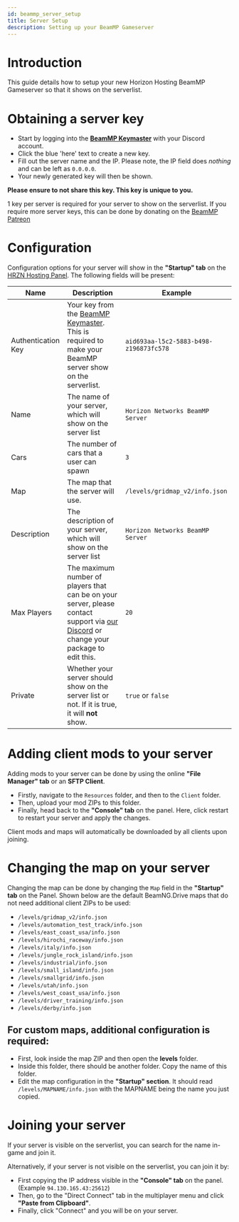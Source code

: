 ```yaml
---
id: beammp_server_setup
title: Server Setup
description: Setting up your BeamMP Gameserver
---
```


# Introduction
This guide details how to setup your new Horizon Hosting BeamMP Gameserver so that it shows on the serverlist. 

# Obtaining a server key
* Start by logging into the **[BeamMP Keymaster](https://beammp.com/k/keys)** with your Discord account.
* Click the blue 'here' text to create a new key. 
* Fill out the server name and the IP. Please note, the IP field does *nothing* and can be left as `0.0.0.0`.
* Your newly generated key will then be shown.

**Please ensure to not share this key. This key is unique to you.**

1 key per server is required for your server to show on the serverlist. If you require more server keys, this can be done by donating on the [BeamMP Patreon](https://patreon.com/BeamMP)

# Configuration
Configuration options for your server will show in the **"Startup" tab** on the [HRZN Hosting Panel](https://hrzn.link/panel). The following fields will be present:

|Name | Description | Example |
|-----|-------------|---------|
| Authentication Key | Your key from the [BeamMP Keymaster](https://beammp.com/k/keys). This is required to make your BeamMP server show on the serverlist. | `aid693aa-l5c2-5883-b498-z196873fc578` |
| Name | The name of your server, which will show on the server list | `Horizon Networks BeamMP Server` |
| Cars | The number of cars that a user can spawn | `3` |
| Map | The map that the server will use. | `/levels/gridmap_v2/info.json`
| Description | The description of your server, which will show on the server list | `Horizon Networks BeamMP Server` |
| Max Players | The maximum number of players that can be on your server, please contact support via [our Discord](https://hrzn.link/discord) or change your package to edit this. | `20` |
| Private | Whether your server should show on the server list or not. If it is true, it will **not** show. | `true` or `false` |

# Adding client mods to your server
Adding mods to your server can be done by using the online **"File Manager" tab** or an **SFTP Client**.  
* Firstly, navigate to the `Resources` folder, and then to the `Client` folder. 
* Then, upload your mod ZIPs to this folder.
* Finally, head back to the **"Console" tab** on the panel. Here, click restart to restart your server and apply the changes.

Client mods and maps will automatically be downloaded by all clients upon joining. 

# Changing the map on your server
Changing the map can be done by changing the `Map` field in the **"Startup" tab** on the Panel. Shown below are the default BeamNG.Drive maps that do not need additional client ZIPs to be used:
* `/levels/gridmap_v2/info.json`
* `/levels/automation_test_track/info.json`
* `/levels/east_coast_usa/info.json`
* `/levels/hirochi_raceway/info.json`
* `/levels/italy/info.json`
* `/levels/jungle_rock_island/info.json`
* `/levels/industrial/info.json`
* `/levels/small_island/info.json`
* `/levels/smallgrid/info.json`
* `/levels/utah/info.json`
* `/levels/west_coast_usa/info.json`
* `/levels/driver_training/info.json`
* `/levels/derby/info.json`

## For custom maps, additional configuration is required:
* First, look inside the map ZIP and then open the **levels** folder.
* Inside this folder, there should be another folder. Copy the name of this folder.
* Edit the map configuration in the **"Startup" section**. It should read `/levels/MAPNAME/info.json` with the MAPNAME being the name you just copied.

# Joining your server

If your server is visible on the serverlist, you can search for the name in-game and join it. 

Alternatively, if your server is not visible on the serverlist, you can join it by: 
* First copying the IP address visible in the **"Console" tab** on the panel. (Example `94.130.165.43:25612`)
* Then, go to the "Direct Connect" tab in the multiplayer menu and click **"Paste from Clipboard"**. 
* Finally, click "Connect" and you will be on your server.